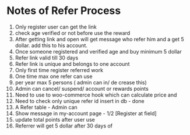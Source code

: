 # Notes of Refer Process

1. Only register user can get the link
2. check age verified or not before use the reward
3. After getting link and open will get message who refer him and a get 5 dollar. add this to his account.
4. Once someone registered and verified age and buy minimum 5 dollar 
5. Refer link valid till 30 days
6. Refer link is unique and belongs to one account
7. Only first time register referred work
8. One time max one refer can use
9. per year max 5 persons ( admin can in/ de crease this) 
10. Admin can cancel/ suspend/ account or rewards points
11. Need to use to woo-commerce hook which can calculate price and 
12. Need to check only unique refer id insert in db - done
13. A Refer table - Admin can 
14. Show message in my-account page - 1/2
[Register at field]
15. update total points after user use 
16. Referrer will get 5 dollar after 30 days of 